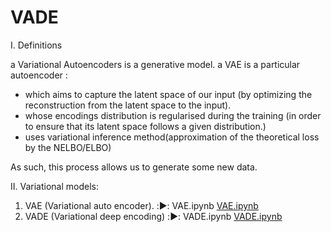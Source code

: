 # VADE
I. Definitions

  a Variational Autoencoders is a generative model. 
  a VAE is a particular autoencoder :
  - which  aims to capture the latent space of our input (by optimizing the reconstruction from the latent space to the input).
  - whose encodings distribution is regularised during the training (in order to ensure that its latent space follows a given distribution.)
  - uses variational inference method(approximation of the theoretical loss by the NELBO/ELBO)

  As such, this process allows us to generate some new data. 

II. Variational models:
 1. VAE (Variational auto encoder).  :▶️:  VAE.ipynb [VAE.ipynb](./notebooks/VAE.ipynb)
 2. VADE (Variational deep encoding) :▶️: VADE.ipynb [VADE.ipynb](./notebooks/VADE.ipynb)
